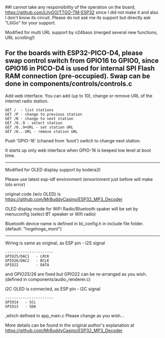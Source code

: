 
##I cannot take any responsibility of the operation on the board, https://github.com/LilyGO/TTGO-TM-ESP32 since I did not make it and also I don't know its circuit. Please do not ask me its support but directly ask "LiliGo" for your support.



Modified for multi URL support by n24bass
(merged several new functions, URL scrolling!)

## For the boards with ESP32-PICO-D4, please swap control switch from GPIO16 to GPIO0, since GPIO16 in PICO-D4 is used for internal SPI Flash RAM connection (pre-occupied). Swap can be done in components/controls/controls.c

Add web interface. You can add (up to 10), change or remove URL of the internet radio station. 

```
GET /  - list stations
GET /P - change to previous station
GET /N - change to next station
GET /0..9 - select station
GET /0..9+URL - set station URL
GET /0..-URL - remove station URL
```

Push 'GPIO-16' (chaned from 'boot') switch to change next station.

It starts up only web interface when GPIO-16 is keeped low level at boot time.

----

Modified for OLED display support by kodera2t

Please use latest esp-idf environment (envorinment just before will make lots error)

original code (w/o OLED) is
https://github.com/MrBuddyCasino/ESP32_MP3_Decoder

OLED display mode for WiFi Radio/Bluetooth spaker will be set by menuconfig (select BT speaker or Wifi radio)

Bluetooth device name is defined in bt_config.h in include file folder. (default: "hogehoge_mont")

----
Wiring is same as original, as
ESP pin   - I2S signal
```
----------------------
GPIO25/DAC1   - LRCK
GPIO26/DAC2   - BCLK
GPIO22        - DATA
```
and GPIO25/26 are fixed but GPIO22 can be re-arranged as you wish.
(defined in components/audio_renderer.c)

I2C OLED is connected, as
ESP pin   - I2C signal
```
----------------------
GPIO14   - SCL
GPIO13   - SDA
```
,which defined in app_main.c Please change as you wish...


More details can be found in the original author's explanation at
https://github.com/MrBuddyCasino/ESP32_MP3_Decoder
